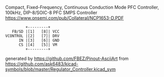 Compact, Fixed-Frequency, Continuous Conduction Mode PFC Controller, 100kHz, DIP-8/SOIC-8
PFC SMPS Controller
https://www.onsemi.com/pub/Collateral/NCP1653-D.PDF


	         +---------+
	   FB/SD |[1]   [8]| VCC
	VCONTROL |[2]   [7]| DRV
	      IN |[3]   [6]| GND
	      CS |[4]   [5]| VM
	         +---------+


generated by https://github.com/FBEZ/Pinout-AsciiArt from https://github.com/ask6483/kicad-symbols/blob/master/Regulator_Controller.kicad_sym